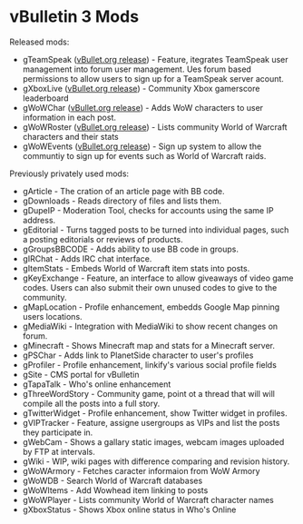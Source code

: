 # vBulletin 3 Mods

Released mods:

* gTeamSpeak ([vBullet.org release](https://www.vbulletin.org/forum/showthread.php?t=122221)) - Feature, itegrates TeamSpeak user management into forum user management. Ues forum based permissions to allow users to sign up for a TeamSpeak server acount.
* gXboxLive ([vBullet.org release](https://www.vbulletin.org/forum/showthread.php?t=139958)) - Community Xbox gamerscore leaderboard 
* gWoWChar ([vBullet.org release](https://www.vbulletin.org/forum/showthread.php?t=141455)) - Adds WoW characters to user information in each post.
* gWoWRoster ([vBullet.org release](https://www.vbulletin.org/forum/showthread.php?t=170605)) - Lists community World of Warcraft characters and their stats
* gWoWEvents ([vBullet.org release](https://www.vbulletin.org/forum/showthread.php?t=170592)) - Sign up system to allow the communtiy to sign up for events such as World of Warcraft raids. 

Previously privately used mods:

* gArticle - The cration of an article page with BB code.
* gDownloads - Reads directory of files and lists them.
* gDupeIP - Moderation Tool, checks for accounts using the same IP address.
* gEditorial - Turns tagged posts to be turned into individual pages, such a posting editorials or reviews of products.
* gGroupsBBCODE - Adds ability to use BB code in groups.
* gIRChat - Adds IRC chat interface.
* gItemStats - Embeds World of Warcraft item stats into posts.
* gKeyExchange - Feature, an interface to allow giveaways of video game codes. Users can also submit their own unused codes to give to the community.
* gMapLocation - Profile enhancement, embedds Google Map pinning users locations.
* gMediaWiki - Integration with MediaWiki to show recent changes on forum.
* gMinecraft - Shows Minecraft map and stats for a Minecraft server.
* gPSChar - Adds link to PlanetSide character to user's profiles
* gProfiler - Profile enhancement, linkify's various social profile fields
* gSite - CMS portal for vBulletin
* gTapaTalk - Who's online enhancement
* gThreeWordStory - Community game, point ot a thread that will will compile all the posts into a full story.
* gTwitterWidget - Profile enhancement, show Twitter widget in profiles.
* gVIPTracker - Feature, assigne usergroups as VIPs and list the posts they participate in.
* gWebCam - Shows a gallary static images, webcam images uploaded by FTP at intervals.
* gWiki - WIP, wiki pages with difference comparing and revision history.
* gWoWArmory - Fetches caracter informaion from WoW Armory
* gWoWDB - Search World of Warcraft databases
* gWoWItems - Add Wowhead item linking to posts
* gWoWPlayer - Lists community World of Warcraft character names
* gXboxStatus - Shows Xbox online status in Who's Online
